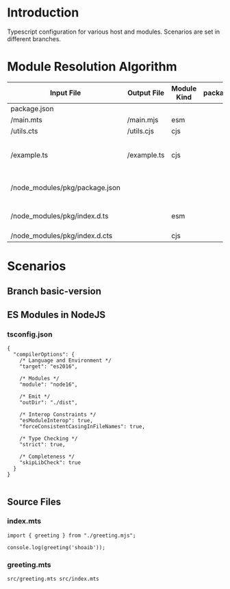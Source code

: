 # Introduction

Typescript configuration for various host and modules. Scenarios are set in different branches.


# Module Resolution Algorithm

| Input File  | Output File  |  Module Kind | package.json  | Reason  | Content |
|---|---|---|---|---|---|
|   package.json|   |   |   |   | {}|
|   /main.mts 	| /main.mjs 	 | esm  |   | file extension  | |
|  /utils.cts |  /utils.cjs | cjs  |   | file extension   | |
|   /example.ts| /example.ts  | cjs  |   | no type:"module" in package.json  | |
|   /node_modules/pkg/package.json|   |   |   |   | { "type": "module" }|
|  /node_modules/pkg/index.d.ts 	 |   | esm  |   | type module in package.json  | |
| /node_modules/pkg/index.d.cts  |   |  cjs |   |  file extension | |








# Scenarios 

## Branch basic-version



## ES Modules in NodeJS

### tsconfig.json

```
{
  "compilerOptions": {
    /* Language and Environment */
    "target": "es2016",                                  

    /* Modules */
    "module": "node16",                                

    /* Emit */
    "outDir": "./dist",                                   

    /* Interop Constraints */
    "esModuleInterop": true,                             
    "forceConsistentCasingInFileNames": true,            

    /* Type Checking */
    "strict": true,                                      

    /* Completeness */
    "skipLibCheck": true                                 
  }
}


```

## Source Files

### index.mts
```
import { greeting } from "./greeting.mjs";

console.log(greeting('shoaib'));
```

### greeting.mts
```
src/greeting.mts src/index.mts
```

